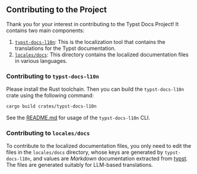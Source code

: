 ## Contributing to the Project

Thank you for your interest in contributing to the Typst Docs Project! It contains two main components:

1. [`typst-docs-l10n`](./crates/typst-docs-l10n/): This is the localization tool that contains the translations for the Typst documentation.
2. [`locales/docs`](./locales/docs/): This directory contains the localized documentation files in various languages.

### Contributing to `typst-docs-l10n`

Please install the Rust toolchain. Then you can build the `typst-docs-l10n` crate using the following command:

```bash
cargo build crates/typst-docs-l10n
```

See the [README.md](./crates/typst-docs-l10n/README.md) for usage of the `typst-docs-l10n` CLI.

### Contributing to `locales/docs`

To contribute to the localized documentation files, you only need to edit the files in the `locales/docs` directory, whose keys are generated by `typst-docs-l10n`, and values are _Markdown_ documentation extracted from [typst](https://github.com/typst/typst). The files are generated suitably for LLM-based translations.
